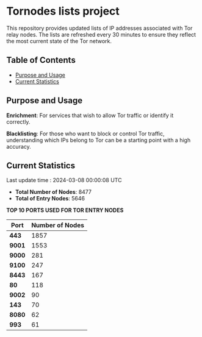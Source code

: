 # Tornodes lists project

This repository provides updated lists of IP addresses associated with Tor relay nodes. The lists are refreshed every 30 minutes to ensure they reflect the most current state of the Tor network.

## Table of Contents

- [Purpose and Usage](#purpose-and-usage)
- [Current Statistics](#current-statistics)


## Purpose and Usage

**Enrichment**: For services that wish to allow Tor traffic or identify it correctly.

**Blacklisting**: For those who want to block or control Tor traffic, understanding which IPs belong to Tor can be a starting point with a high accuracy.

## Current Statistics

Last update time : 2024-03-08 00:00:08 UTC

- **Total Number of Nodes**: 8477
- **Total of Entry Nodes**: 5646

**TOP 10 PORTS USED FOR TOR ENTRY NODES**

| **Port** | **Number of Nodes** |
|------|-----------------|
| **443**   | 1857  |
| **9001**   | 1553  |
| **9000**   | 281  |
| **9100**   | 247  |
| **8443**   | 167  |
| **80**   | 118  |
| **9002**   | 90  |
| **143**   | 70  |
| **8080**   | 62  |
| **993**   | 61  |

